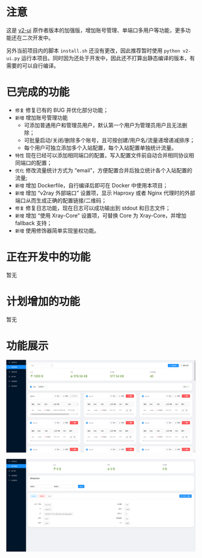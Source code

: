 # 注意

这是 [v2-ui](https://github.com/sprov065/v2-ui) 原作者版本的加强版，增加账号管理、单端口多用户等功能，更多功能还在二次开发中。

另外当前项目内的脚本 `install.sh` 还没有更改，因此推荐暂时使用 `python v2-ui.py` 运行本项目。同时因为还处于开发中，因此还不打算出静态编译的版本，有需要的可以自行编译。

# 已完成的功能

- `修复` 修复已有的 BUG 并优化部分功能；
- `新增` 增加账号管理功能
  - 可添加普通用户和管理员用户，默认第一个用户为管理员用户且无法删除；
  - 可批量启动/关闭/删除多个账号，且可按创建/用户名/流量递增递减排序；
  - 每个用户可独立添加多个入站配置，每个入站配置单独统计流量。
- `特性` 现在已经可以添加相同端口的配置，写入配置文件前自动合并相同协议相同端口的配置；
- `优化` 修改流量统计方式为 “email”，方便配置合并后独立统计各个入站配置的流量;
- `新增` 增加 Dockerfile，自行编译后即可在 Docker 中使用本项目；
- `新增` 增加 “v2ray 外部端口” 设置项，显示 Haproxy 或者 Nginx 代理时的外部端口从而生成正确的配置链接/二维码；
- `修复` 修复日志功能，现在日志可以成功输出到 stdout 和日志文件；
- `新增` 增加 “使用 Xray-Core” 设置项，可替换 Core 为 Xray-Core，并增加 fallback 支持；
- `新增` 使用修饰器简单实现鉴权功能。

# 正在开发中的功能

暂无

# 计划增加的功能

暂无

# 功能展示

![screenshot_1.png](screenshot_1.png)

![screenshot_2.png](screenshot_2.png)